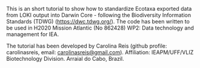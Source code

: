 This is an short tutorial to show how to standardize Ecotaxa exported data from LOKI output into Darwin Core - following the Biodiversity Information Standards (TDWG) (https://dwc.tdwg.org/). The code has been written to be used in H2020 Mission Atlantic (No 862428) WP2: Data technology and management for IEA.

The tutorial has been developed by Carolina Reis (github profile: carolinasreis, email: carolinasreis@gmail.com). Affiliation: IEAPM/UFF/VLIZ Biotechnology Division. Arraial do Cabo, Brazil.
